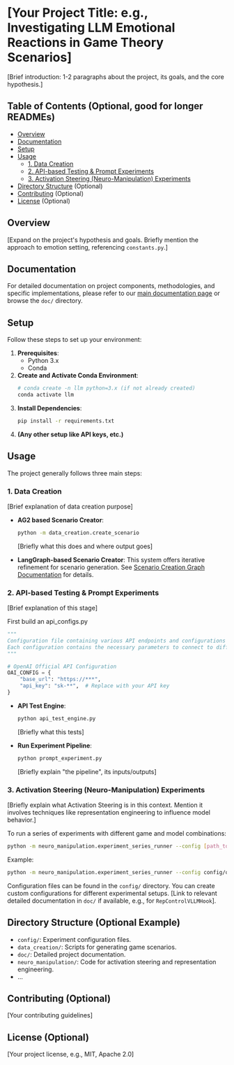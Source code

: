 # [Your Project Title: e.g., Investigating LLM Emotional Reactions in Game Theory Scenarios]

[Brief introduction: 1-2 paragraphs about the project, its goals, and the core hypothesis.]

## Table of Contents (Optional, good for longer READMEs)
- [Overview](#overview)
- [Documentation](#documentation)
- [Setup](#setup)
- [Usage](#usage)
  - [1. Data Creation](#1-data-creation)
  - [2. API-based Testing & Prompt Experiments](#2-api-based-testing--prompt-experiments)
  - [3. Activation Steering (Neuro-Manipulation) Experiments](#3-activation-steering-neuro-manipulation-experiments)
- [Directory Structure](#directory-structure) (Optional)
- [Contributing](#contributing) (Optional)
- [License](#license) (Optional)

## Overview
[Expand on the project's hypothesis and goals. Briefly mention the approach to emotion setting, referencing `constants.py`.]

## Documentation
For detailed documentation on project components, methodologies, and specific implementations, please refer to our [main documentation page](doc/index.md) or browse the `doc/` directory.

## Setup
Follow these steps to set up your environment:
1.  **Prerequisites**:
    *   Python 3.x
    *   Conda
2.  **Create and Activate Conda Environment**:
    ```bash
    # conda create -n llm python=3.x (if not already created)
    conda activate llm
    ```
3.  **Install Dependencies**:
    ```bash
    pip install -r requirements.txt
    ```
4.  **(Any other setup like API keys, etc.)**

## Usage

The project generally follows three main steps:

### 1. Data Creation
[Brief explanation of data creation purpose]

*   **AG2 based Scenario Creator**:
    ```bash
    python -m data_creation.create_scenario
    ```
    [Briefly what this does and where output goes]

*   **LangGraph-based Scenario Creator**:
    This system offers iterative refinement for scenario generation.
    See [Scenario Creation Graph Documentation](doc/scenario_creation_graph.md) for details.

### 2. API-based Testing & Prompt Experiments
[Brief explanation of this stage]

First build an api_configs.py

```python
"""
Configuration file containing various API endpoints and configurations for different LLM providers.
Each configuration contains the necessary parameters to connect to different LLM APIs.
"""

# OpenAI Official API Configuration
OAI_CONFIG = {
    "base_url": "https://***",
    "api_key": "sk-**",  # Replace with your API key
}

```

*   **API Test Engine**:
    ```bash
    python api_test_engine.py
    ```
    [Briefly what this tests]

*   **Run Experiment Pipeline**:
    ```bash
    python prompt_experiment.py
    ```
    [Briefly explain "the pipeline", its inputs/outputs]

### 3. Activation Steering (Neuro-Manipulation) Experiments
[Briefly explain what Activation Steering is in this context. Mention it involves techniques like representation engineering to influence model behavior.]

To run a series of experiments with different game and model combinations:
```bash
python -m neuro_manipulation.experiment_series_runner --config [path_to_your_config_file.yaml]
```
Example:
```bash
python -m neuro_manipulation.experiment_series_runner --config config/qwen2.5_Series_Prisoners_Dilemma.yaml
```
Configuration files can be found in the `config/` directory. You can create custom configurations for different experimental setups.
[Link to relevant detailed documentation in `doc/` if available, e.g., for `RepControlVLLMHook`].

## Directory Structure (Optional Example)
- `config/`: Experiment configuration files.
- `data_creation/`: Scripts for generating game scenarios.
- `doc/`: Detailed project documentation.
- `neuro_manipulation/`: Code for activation steering and representation engineering.
- ...

## Contributing (Optional)
[Your contributing guidelines]

## License (Optional)
[Your project license, e.g., MIT, Apache 2.0]